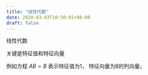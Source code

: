 ```yaml
---
title: "线性代数"
date: 2020-03-03T10:50:01+08:00
draft: false
---
```

线性代数

关键是特征值和特征向量

例如方程 $AB=B$
表示特征值为1， 特征向量为B的列向量。


